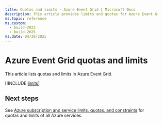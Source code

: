 ```yaml
---
title: Quotas and limits - Azure Event Grid | Microsoft Docs
description: This article provides limits and quotas for Azure Event Grid. For example, number of subscriptions for topic, number of custom topics per subscription, etc.
ms.topic: reference
ms.custom:
  - build-2023
  - build-2025
ms.date: 04/30/2025
---
```


# Azure Event Grid quotas and limits

This article lists quotas and limits in Azure Event Grid.

[!INCLUDE [limits](./includes/limits.md)]

## Next steps

See [Azure subscription and service limits, quotas, and constraints](..//azure-resource-manager/management/azure-subscription-service-limits.md) for quotas and limits of all Azure services.
